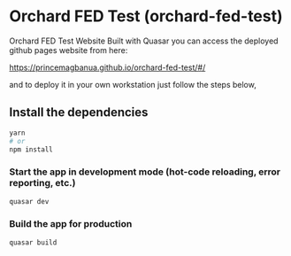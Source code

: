 # Orchard FED Test (orchard-fed-test)

Orchard FED Test Website Built with Quasar you can access the deployed github pages website from here:

https://princemagbanua.github.io/orchard-fed-test/#/

and to deploy it in your own workstation just follow the steps below,

## Install the dependencies
```bash
yarn
# or
npm install
```

### Start the app in development mode (hot-code reloading, error reporting, etc.)
```bash
quasar dev
```


### Build the app for production
```bash
quasar build
```
